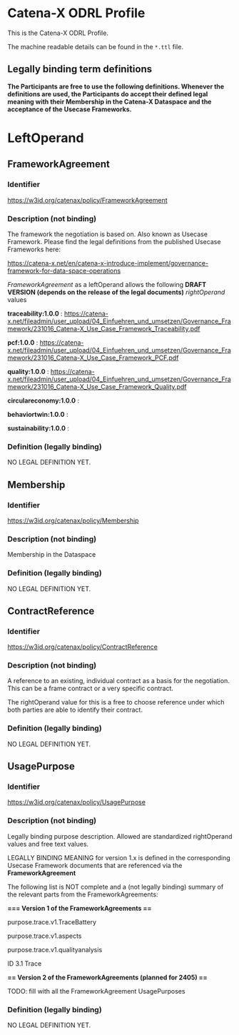 # Catena-X ODRL Profile
This is the Catena-X ODRL Profile.

The machine readable details can be found in the `*.ttl` file.

## Legally binding term definitions
**The Participants are free to use the following definitions. Whenever the definitions are used, the Participants do accept their defined legal meaning with their Membership in the Catena-X Dataspace and the acceptance of the Usecase Frameworks.**

# LeftOperand
## FrameworkAgreement
### Identifier
https://w3id.org/catenax/policy/FrameworkAgreement
### Description (not binding)
The framework the negotiation is based on. Also known as Usecase Framework.
Please find the legal definitions from the published Usecase Frameworks here:

https://catena-x.net/en/catena-x-introduce-implement/governance-framework-for-data-space-operations

*FrameworkAgreement* as a leftOperand allows the following **DRAFT VERSION (depends on the release of the legal documents)** *rightOperand* values

**traceability:1.0.0** : https://catena-x.net/fileadmin/user_upload/04_Einfuehren_und_umsetzen/Governance_Framework/231016_Catena-X_Use_Case_Framework_Traceability.pdf

**pcf:1.0.0** : https://catena-x.net/fileadmin/user_upload/04_Einfuehren_und_umsetzen/Governance_Framework/231016_Catena-X_Use_Case_Framework_PCF.pdf

**quality:1.0.0** : https://catena-x.net/fileadmin/user_upload/04_Einfuehren_und_umsetzen/Governance_Framework/231016_Catena-X_Use_Case_Framework_Quality.pdf

**circulareconomy:1.0.0** :

**behaviortwin:1.0.0** :

**sustainability:1.0.0** :

### Definition (legally binding)
NO LEGAL DEFINITION YET.
## Membership
### Identifier
https://w3id.org/catenax/policy/Membership
### Description (not binding)
Membership in the Dataspace
### Definition (legally binding)
NO LEGAL DEFINITION YET.
## ContractReference
### Identifier
https://w3id.org/catenax/policy/ContractReference
### Description (not binding)
A reference to an existing, individual contract as a basis for the negotiation. This can be a frame contract or a very specific contract.

The rightOperand value for this is a free to choose reference under which both parties are able to identify their contract.

### Definition (legally binding)
NO LEGAL DEFINITION YET.
## UsagePurpose
### Identifier
https://w3id.org/catenax/policy/UsagePurpose
### Description (not binding)
Legally binding purpose description. Allowed are standardized rightOperand values and free text values.

LEGALLY BINDING MEANING for version 1.x is defined in the corresponding Usecase Framework documents that are referenced via the **FrameworkAgreement**

The following list is NOT complete and a (not legally binding) summary of the relevant parts from the FrameworkAgreements:

**=== Version 1 of the FrameworkAgreements ==**

purpose.trace.v1.TraceBattery

purpose.trace.v1.aspects

purpose.trace.v1.qualityanalysis

ID 3.1 Trace

**== Version 2 of the FrameworkAgreements (planned for 2405) ==**

TODO: fill with all the FrameworkAgreement UsagePurposes


### Definition (legally binding)
NO LEGAL DEFINITION YET.
